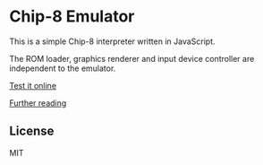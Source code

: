 Chip-8 Emulator
======================

This is a simple Chip-8 interpreter written in JavaScript.

The ROM loader, graphics renderer and input device controller are independent to the emulator.

[Test it online](https://rawgit.com/alexanderdickson/Chip-8-Emulator/master/index.html)

[Further reading](http://blog.alexanderdickson.com/javascript-chip-8-emulator)

License
-------

MIT
